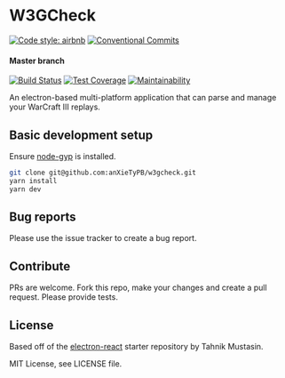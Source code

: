 # W3GCheck
[![Code style: airbnb](https://img.shields.io/badge/code%20style-airbnb-blue.svg?style=flat-square)](https://github.com/airbnb/javascript)
[![Conventional Commits](https://img.shields.io/badge/Conventional%20Commits-1.0.0-yellow.svg)](https://conventionalcommits.org/)


#### Master branch
[![Build Status](https://travis-ci.org/anXieTyPB/w3gcheck.svg?branch=master)](https://travis-ci.org/anXieTyPB/w3gcheck)
[![Test Coverage](https://api.codeclimate.com/v1/badges/a87200edc9278906a141/test_coverage)](https://codeclimate.com/github/anXieTyPB/w3gcheck/test_coverage)
[![Maintainability](https://api.codeclimate.com/v1/badges/a87200edc9278906a141/maintainability)](https://codeclimate.com/github/anXieTyPB/w3gcheck/maintainability)

An electron-based multi-platform application that can parse and manage your WarCraft III replays.

## Basic development setup
Ensure [node-gyp](https://github.com/nodejs/node-gyp) is installed.

```bash
git clone git@github.com:anXieTyPB/w3gcheck.git
yarn install
yarn dev
```


## Bug reports
Please use the issue tracker to create a bug report.

## Contribute
PRs are welcome. Fork this repo, make your changes and create a pull request. Please provide tests.

## License
Based off of the [electron-react](https://github.com/tahnik/electron-react/) starter repository by Tahnik Mustasin.

MIT License, see LICENSE file.
